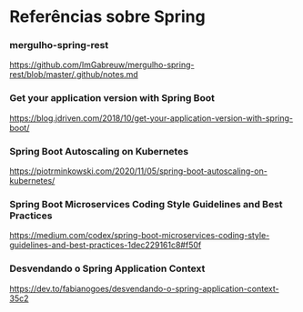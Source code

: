 # Referências sobre Spring

### mergulho-spring-rest

https://github.com/ImGabreuw/mergulho-spring-rest/blob/master/.github/notes.md

### Get your application version with Spring Boot

https://blog.jdriven.com/2018/10/get-your-application-version-with-spring-boot/

### Spring Boot Autoscaling on Kubernetes

<!-- markdown-link-check-disable-next-line -->
https://piotrminkowski.com/2020/11/05/spring-boot-autoscaling-on-kubernetes/

### Spring Boot Microservices Coding Style Guidelines and Best Practices

<!-- markdown-link-check-disable-next-line -->
https://medium.com/codex/spring-boot-microservices-coding-style-guidelines-and-best-practices-1dec229161c8#f50f

### Desvendando o Spring Application Context

<!-- markdown-link-check-disable-next-line -->
https://dev.to/fabianogoes/desvendando-o-spring-application-context-35c2
